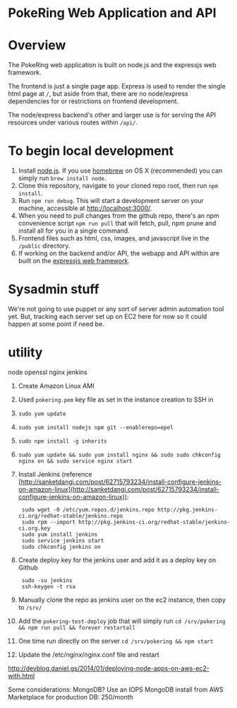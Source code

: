 PokeRing Web Application and API
================================

# Overview
The PokeRing web application is built on node.js and the expressjs web framework.  

The frontend is just a single page app.  Express is used to render the single html page at `/`, but aside from that, there are no node/express dependencies for or restrictions on frontend development.

The node/express backend's other and larger use is for serving the API resources under various routes within `/api/`.

# To begin local development
1. Install [node.js](http://nodejs.org/).  If you use [homebrew](http://brew.sh/) on OS X (recommended) you can simply run `brew install node`.
2. Clone this repository, navigate to your cloned repo root, then run `npm install`.
3. Run `npm run debug`.  This will start a development server on your machine, accessible at [http://localhost:3000/](http://localhost:3000/).
4. When you need to pull changes from the github repo, there's an npm convenience script `npm run pull` that will fetch, pull, npm prune and install all for you in a single command.
4. Frontend files such as html, css, images, and javascript live in the `/public` directory.
5. If working on the backend and/or API, the webapp and API within are built on the [expressjs web framework](http://expressjs.com/).

# Sysadmin stuff

We're not going to use puppet or any sort of server admin automation tool yet.  But, tracking each server set up on EC2 here for now so it could happen at some point if need be.

utility
========
node
openssl
nginx
jenkins

1. Create Amazon Linux AMI
2. Used `pokering.pem` key file as set in the instance creation to SSH in
3. `sudo yum update`
4. `sudo yum install nodejs npm git --enablerepo=epel`
5. `sudo npm install -g inherits`
6. `sudo yum update && sudo yum install nginx && sudo sudo chkconfig nginx on && sudo service nginx start`
7. Install Jenkins (reference [http://sanketdangi.com/post/62715793234/install-configure-jenkins-on-amazon-linux](http://sanketdangi.com/post/62715793234/install-configure-jenkins-on-amazon-linux)):
        
        sudo wget -O /etc/yum.repos.d/jenkins.repo http://pkg.jenkins-ci.org/redhat-stable/jenkins.repo
        sudo rpm --import http://pkg.jenkins-ci.org/redhat-stable/jenkins-ci.org.key
        sudo yum install jenkins
        sudo service jenkins start
        sudo chkconfig jenkins on

8. Create deploy key for the jenkins user and add it as a deploy key on Github
        
        sudo -su jenkins
        ssh-keygen -t rsa
        
9. Manually clone the repo as jenkins user on the ec2 instance, then copy to `/srv/`
10. Add the `pokering-test-deploy` job that will simply run `cd /srv/pokering && npm run pull && forever restartall`
11. One time run directly on the server `cd /srv/pokering && npm start`
12. Update the /etc/nginx/nginx.conf file and restart

http://devblog.daniel.gs/2014/01/deploying-node-apps-on-aws-ec2-with.html

Some considerations:
MongoDB?  Use an IOPS MongoDB install from AWS Marketplace for production DB: 250/month

